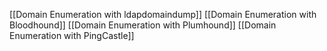 [[Domain Enumeration with ldapdomaindump]]
[[Domain Enumeration with Bloodhound]]
[[Domain Enumeration with Plumhound]]
[[Domain Enumeration with PingCastle]]
